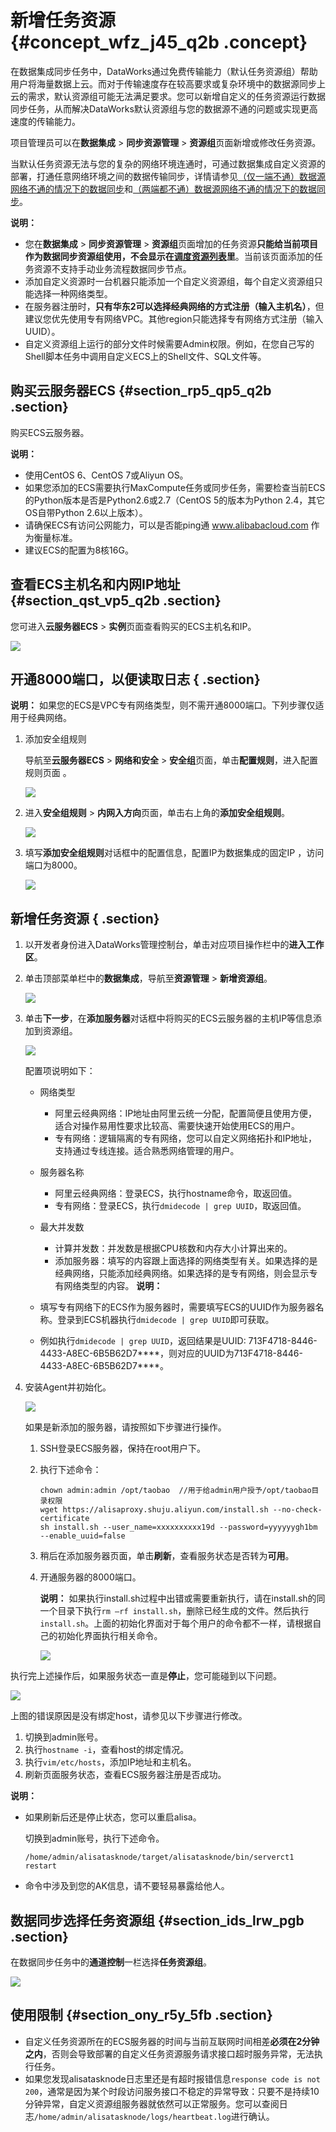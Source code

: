 # 新增任务资源 {#concept_wfz_j45_q2b .concept}

在数据集成同步任务中，DataWorks通过免费传输能力（默认任务资源组）帮助用户将海量数据上云。而对于传输速度存在较高要求或复杂环境中的数据源同步上云的需求，默认资源组可能无法满足要求。您可以新增自定义的任务资源运行数据同步任务，从而解决DataWorks默认资源组与您的数据源不通的问题或实现更高速度的传输能力。

项目管理员可以在**数据集成** \> **同步资源管理** \> **资源组**页面新增或修改任务资源。

当默认任务资源无法与您的复杂的网络环境连通时，可通过数据集成自定义资源的部署，打通任意网络环境之间的数据传输同步，详情请参见[（仅一端不通）数据源网络不通的情况下的数据同步](intl.zh-CN/使用指南/数据集成/最佳实践/（仅一端不通）数据源网络不通的情况下的数据同步.md#)和[（两端都不通）数据源网络不通的情况下的数据同步](intl.zh-CN/使用指南/数据集成/最佳实践/（两端都不通）数据源网络不通的情况下的数据同步.md#)。

**说明：** 

-   您在**数据集成** \> **同步资源管理** \> **资源组**页面增加的任务资源**只能给当前项目作为数据同步资源组使用，不会显示在[调度资源列表](intl.zh-CN/使用指南/管理控制台/调度资源列表.md#)里**。当前该页面添加的任务资源不支持手动业务流程数据同步节点。
-   添加自定义资源时一台机器只能添加一个自定义资源组，每个自定义资源组只能选择一种网络类型。
-   在服务器注册时，**只有华东2可以选择经典网络的方式注册（输入主机名）**，但建议您优先使用专有网络VPC。其他region只能选择专有网络方式注册（输入UUID）。
-   自定义资源组上运行的部分文件时候需要Admin权限。例如，在您自己写的Shell脚本任务中调用自定义ECS上的Shell文件、SQL文件等。

## 购买云服务器ECS {#section_rp5_qp5_q2b .section}

购买ECS云服务器。

**说明：** 

-   使用CentOS 6、CentOS 7或Aliyun OS。
-   如果您添加的ECS需要执行MaxCompute任务或同步任务，需要检查当前ECS的Python版本是否是Python2.6或2.7（CentOS 5的版本为Python 2.4，其它OS自带Python 2.6以上版本）。
-   请确保ECS有访问公网能力，可以是否能ping通 www.alibabacloud.com 作为衡量标准。
-   建议ECS的配置为8核16G。

## 查看ECS主机名和内网IP地址 {#section_qst_vp5_q2b .section}

您可进入**云服务器ECS** \> **实例**页面查看购买的ECS主机名和IP。

![](http://static-aliyun-doc.oss-cn-hangzhou.aliyuncs.com/assets/img/16266/15586004498542_zh-CN.png)

## 开通8000端口，以便读取日志 { .section}

**说明：** 如果您的ECS是VPC专有网络类型，则不需开通8000端口。下列步骤仅适用于经典网络。

1.  添加安全组规则

    导航至**云服务器ECS** \> **网络和安全** \> **安全组**页面，单击**配置规则**，进入配置规则页面 。

    ![](http://static-aliyun-doc.oss-cn-hangzhou.aliyuncs.com/assets/img/16266/15586004498543_zh-CN.png)

2.  进入**安全组规则** \> **内网入方向**页面，单击右上角的**添加安全组规则**。

    ![](http://static-aliyun-doc.oss-cn-hangzhou.aliyuncs.com/assets/img/16266/15586004498544_zh-CN.png)

3.  填写**添加安全组规则**对话框中的配置信息，配置IP为数据集成的固定IP ，访问端口为8000。

    ![](http://static-aliyun-doc.oss-cn-hangzhou.aliyuncs.com/assets/img/16266/15586004498545_zh-CN.png)


## 新增任务资源 { .section}

1.  以开发者身份进入DataWorks管理控制台，单击对应项目操作栏中的**进入工作区**。
2.  单击顶部菜单栏中的**数据集成**，导航至**资源管理** \> **新增资源组**。

    ![](http://static-aliyun-doc.oss-cn-hangzhou.aliyuncs.com/assets/img/16266/15586004498546_zh-CN.png)

3.  单击**下一步**，在**添加服务器**对话框中将购买的ECS云服务器的主机IP等信息添加到资源组。

    ![](http://static-aliyun-doc.oss-cn-hangzhou.aliyuncs.com/assets/img/16266/15586004508547_zh-CN.png)

    配置项说明如下：

    -   网络类型
        -   阿里云经典网络：IP地址由阿里云统一分配，配置简便且使用方便，适合对操作易用性要求比较高、需要快速开始使用ECS的用户。
        -   专有网络：逻辑隔离的专有网络，您可以自定义网络拓扑和IP地址，支持通过专线连接。适合熟悉网络管理的用户。
    -   服务器名称
        -   阿里云经典网络：登录ECS，执行hostname命令，取返回值。
        -   专有网络：登录ECS，执行`dmidecode | grep UUID`，取返回值。
    -   最大并发数
        -   计算并发数：并发数是根据CPU核数和内存大小计算出来的。
        -   添加服务器：填写的内容跟上面选择的网络类型有关。如果选择的是经典网络，只能添加经典网络。如果选择的是专有网络，则会显示专有网络类型的内容。
    **说明：** 

    -   填写专有网络下的ECS作为服务器时，需要填写ECS的UUID作为服务器名称。登录到ECS机器执行`dmidecode | grep UUID`即可获取。
    -   例如执行`dmidecode | grep UUID`，返回结果是UUID: 713F4718-8446-4433-A8EC-6B5B62D7\*\*\*\*，则对应的UUID为713F4718-8446-4433-A8EC-6B5B62D7\*\*\*\*。
4.  安装Agent并初始化。

    ![](http://static-aliyun-doc.oss-cn-hangzhou.aliyuncs.com/assets/img/16266/15586004508551_zh-CN.png)

    如果是新添加的服务器，请按照如下步骤进行操作。

    1.  SSH登录ECS服务器，保持在root用户下。
    2.  执行下述命令：

        ```
        chown admin:admin /opt/taobao  //用于给admin用户授予/opt/taobao目录权限
        wget https://alisaproxy.shuju.aliyun.com/install.sh --no-check-certificate
        sh install.sh --user_name=xxxxxxxxxx19d --password=yyyyyygh1bm --enable_uuid=false
        ```

    3.  稍后在添加服务器页面，单击**刷新**，查看服务状态是否转为**可用**。
    4.  开通服务器的8000端口。

        **说明：** 如果执行install.sh过程中出错或需要重新执行，请在install.sh的同一个目录下执行`rm –rf install.sh`，删除已经生成的文件。然后执行`install.sh`。上面的初始化界面对于每个用户的命令都不一样，请根据自己的初始化界面执行相关命令。

        ![](http://static-aliyun-doc.oss-cn-hangzhou.aliyuncs.com/assets/img/16266/15586004508555_zh-CN.jpg)


执行完上述操作后，如果服务状态一直是**停止**，您可能碰到以下问题。

![](http://static-aliyun-doc.oss-cn-hangzhou.aliyuncs.com/assets/img/16266/15586004508558_zh-CN.png)

上图的错误原因是没有绑定host，请参见以下步骤进行修改。

1.  切换到admin账号。
2.  执行`hostname -i`，查看host的绑定情况。
3.  执行`vim/etc/hosts`，添加IP地址和主机名。
4.  刷新页面服务状态，查看ECS服务器注册是否成功。

**说明：** 

-   如果刷新后还是停止状态，您可以重启alisa。

    切换到admin账号，执行下述命令。

    ```
    /home/admin/alisatasknode/target/alisatasknode/bin/serverct1 restart
    ```

-   命令中涉及到您的AK信息，请不要轻易暴露给他人。

## 数据同步选择任务资源组 {#section_ids_lrw_pgb .section}

在数据同步任务中的**通道控制**一栏选择**任务资源组**。

![](http://static-aliyun-doc.oss-cn-hangzhou.aliyuncs.com/assets/img/16266/155860045038326_zh-CN.png)

## 使用限制 {#section_ony_r5y_5fb .section}

-   自定义任务资源所在的ECS服务器的时间与当前互联网时间相差**必须在2分钟之内**，否则会导致部署的自定义任务资源服务请求接口超时服务异常，无法执行任务。
-   如果您发现alisatasknode日志里还是有超时报错信息`response code is not 200`，通常是因为某个时段访问服务接口不稳定的异常导致：只要不是持续10分钟异常，自定义资源组服务器就依然可以正常服务。您可以查阅日志`/home/admin/alisatasknode/logs/heartbeat.log`进行确认。

